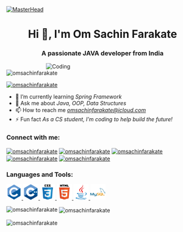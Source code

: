 [![MasterHead](https://repository-images.githubusercontent.com/588181932/e36ec678-7984-4cdd-8e4c-a3932772ff8e)](https://omsachinfarakate.io)  
<h1 align="center">Hi 👋, I'm Om Sachin Farakate</h1>  
<h3 align="center">A passionate JAVA developer from India</h3>  

<img align="right" alt="Coding" width="400" src="https://cdn.dribbble.com/users/1162077/screenshots/3848914/programmer.gif" />    

<p align="left"> <img src="https://komarev.com/ghpvc/?username=omsachinfarakate&label=Profile%20views&color=0e75b6&style=flat" alt="omsachinfarakate" /> </p>  

<p align="left">  
<a href="https://twitter.com/omsachinfarakate" target="blank"><img src="https://img.shields.io/twitter/follow/omsachinfarakate?logo=twitter&style=for-the-badge" alt="omsachinfarakate" /></a>  
</p>  

- 🌱 I’m currently learning *Spring Framework*  
- 💬 Ask me about *Java, OOP, Data Structures*  
- 📫 How to reach me *omsachinfarakate@icloud.com*  
- ⚡ Fun fact *As a CS student, I’m coding to help build the future!*  

<h3 align="left">Connect with me:</h3>  
<p align="left">  
<a href="https://twitter.com/omsachinfarakate" target="blank"><img align="center" src="https://raw.githubusercontent.com/rahuldkjain/github-profile-readme-generator/master/src/images/icons/Social/twitter.svg" alt="omsachinfarakate" height="30" width="40" /></a>  
<a href="https://linkedin.com/in/omsachinfarakate" target="blank"><img align="center" src="https://raw.githubusercontent.com/rahuldkjain/github-profile-readme-generator/master/src/images/icons/Social/linked-in-alt.svg" alt="omsachinfarakate" height="30" width="40" /></a>  
<a href="https://www.codechef.com/users/omsachinfarakate" target="blank"><img align="center" src="https://cdn.jsdelivr.net/npm/simple-icons@3.1.0/icons/codechef.svg" alt="omsachinfarakate" height="30" width="40" /></a>  
<a href="https://www.leetcode.com/omsachinfarakate" target="blank"><img align="center" src="https://raw.githubusercontent.com/rahuldkjain/github-profile-readme-generator/master/src/images/icons/Social/leet-code.svg" alt="omsachinfarakate" height="30" width="40" /></a>  
<a href="https://auth.geeksforgeeks.org/user/omsachinfarakate" target="blank"><img align="center" src="https://raw.githubusercontent.com/rahuldkjain/github-profile-readme-generator/master/src/images/icons/Social/geeks-for-geeks.svg" alt="omsachinfarakate" height="30" width="40" /></a>  
</p>  

<h3 align="left">Languages and Tools:</h3>  
<p align="left">  
<a href="https://www.cprogramming.com/" target="_blank" rel="noreferrer"> <img src="https://raw.githubusercontent.com/devicons/devicon/master/icons/c/c-original.svg" alt="c" width="40" height="40"/> </a>  
<a href="https://www.w3schools.com/cpp/" target="_blank" rel="noreferrer"> <img src="https://raw.githubusercontent.com/devicons/devicon/master/icons/cplusplus/cplusplus-original.svg" alt="cplusplus" width="40" height="40"/> </a>  
<a href="https://www.w3schools.com/css/" target="_blank" rel="noreferrer"> <img src="https://raw.githubusercontent.com/devicons/devicon/master/icons/css3/css3-original-wordmark.svg" alt="css3" width="40" height="40"/> </a>  
<a href="https://www.w3.org/html/" target="_blank" rel="noreferrer"> <img src="https://raw.githubusercontent.com/devicons/devicon/master/icons/html5/html5-original-wordmark.svg" alt="html5" width="40" height="40"/> </a>  
<a href="https://www.java.com" target="_blank" rel="noreferrer"> <img src="https://raw.githubusercontent.com/devicons/devicon/master/icons/java/java-original.svg" alt="java" width="40" height="40"/> </a>  
<a href="https://www.mysql.com/" target="_blank" rel="noreferrer"> <img src="https://raw.githubusercontent.com/devicons/devicon/master/icons/mysql/mysql-original-wordmark.svg" alt="mysql" width="40" height="40"/> </a>  
</p>  

<p><img align="left" src="https://github-readme-stats.vercel.app/api/top-langs?username=omfarakate&show_icons=true&locale=en&layout=compact" alt="omsachinfarakate" /></p>  

<p>&nbsp;<img align="center" src="https://github-readme-stats.vercel.app/api?username=omfarakate&show_icons=true&locale=en" alt="omsachinfarakate" /></p>  

<p><img align="center" src="https://github-readme-streak-stats.herokuapp.com/?user=omfarakate&" alt="omsachinfarakate" /></p>  
